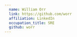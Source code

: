 ```yaml
---
  name: William Orr
  link: https://github.com/worr
  affiliation: LinkedIn
  occupation_title: SRE
  github: worr
---
```

